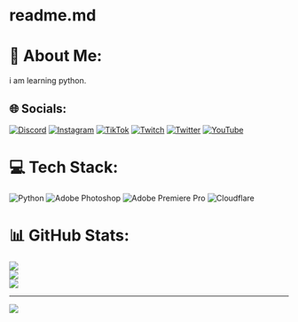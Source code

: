 # readme.md
# 💫 About Me:
i am learning python.


## 🌐 Socials:
[![Discord](https://img.shields.io/badge/Discord-%237289DA.svg?logo=discord&logoColor=white)](https://discord.gg/rnac) [![Instagram](https://img.shields.io/badge/Instagram-%23E4405F.svg?logo=Instagram&logoColor=white)](https://instagram.com/nurefpsz) [![TikTok](https://img.shields.io/badge/TikTok-%23000000.svg?logo=TikTok&logoColor=white)](https://tiktok.com/@nureistaken) [![Twitch](https://img.shields.io/badge/Twitch-%239146FF.svg?logo=Twitch&logoColor=white)](https://twitch.tv/nure2k) [![Twitter](https://img.shields.io/badge/Twitter-%231DA1F2.svg?logo=Twitter&logoColor=white)](https://twitter.com/@nurefpsz) [![YouTube](https://img.shields.io/badge/YouTube-%23FF0000.svg?logo=YouTube&logoColor=white)](https://youtube.com/c/@nuress) 

# 💻 Tech Stack:
![Python](https://img.shields.io/badge/python-3670A0?style=for-the-badge&logo=python&logoColor=ffdd54) ![Adobe Photoshop](https://img.shields.io/badge/adobephotoshop-%2331A8FF.svg?style=for-the-badge&logo=adobephotoshop&logoColor=white) ![Adobe Premiere Pro](https://img.shields.io/badge/Adobe%20Premiere%20Pro-9999FF.svg?style=for-the-badge&logo=Adobe%20Premiere%20Pro&logoColor=white) ![Cloudflare](https://img.shields.io/badge/Cloudflare-F38020?style=for-the-badge&logo=Cloudflare&logoColor=white)
# 📊 GitHub Stats:
![](https://github-readme-stats.vercel.app/api?username=Nureistaken&theme=dark&hide_border=true&include_all_commits=false&count_private=true)<br/>
![](https://github-readme-streak-stats.herokuapp.com/?user=Nureistaken&theme=dark&hide_border=true)<br/>
![](https://github-readme-stats.vercel.app/api/top-langs/?username=Nureistaken&theme=dark&hide_border=true&include_all_commits=false&count_private=true&layout=compact)

---
[![](https://visitcount.itsvg.in/api?id=Nureistaken&icon=0&color=0)](https://visitcount.itsvg.in)

<!-- Proudly created with GPRM ( https://gprm.itsvg.in ) -->
